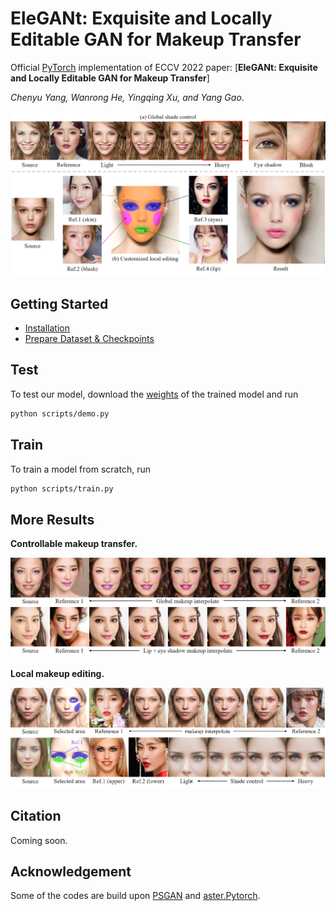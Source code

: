 # EleGANt: Exquisite and Locally Editable GAN for Makeup Transfer

Official [PyTorch](https://pytorch.org/) implementation of ECCV 2022 paper: [**EleGANt: Exquisite and Locally Editable GAN for Makeup Transfer**]

*Chenyu Yang, Wanrong He, Yingqing Xu, and Yang Gao*.

![teaser](assets/figs/teaser.png)

## Getting Started

- [Installation](assets/docs/install.md)
- [Prepare Dataset & Checkpoints](assets/docs/prepare.md)

## Test

To test our model, download the [weights](https://drive.google.com/drive/folders/1xzIS3Dfmsssxkk9OhhAS4svrZSPfQYRe?usp=sharing) of the trained model and run

```bash
python scripts/demo.py
```

## Train

To train a model from scratch, run

```bash
python scripts/train.py
```

## More Results

**Controllable makeup transfer.**

![control](assets/figs/control.png 'controllable makeup transfer')

**Local makeup editing.**

![edit](assets/figs/edit.png 'local makeup editing')

## Citation

Coming soon.

## Acknowledgement

Some of the codes are build upon [PSGAN](https://github.com/wtjiang98/PSGAN) and [aster.Pytorch](https://github.com/ayumiymk/aster.pytorch).
